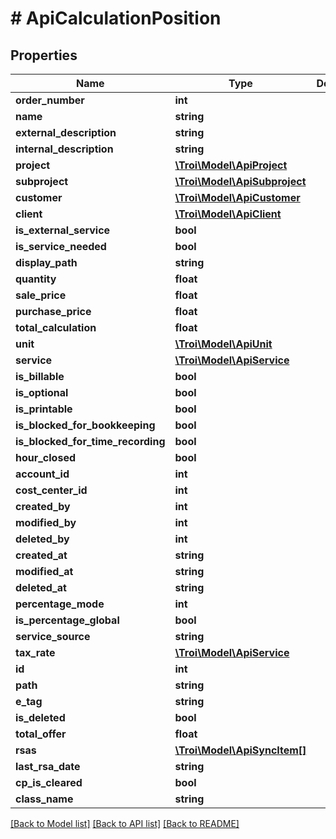 # # ApiCalculationPosition

## Properties

Name | Type | Description | Notes
------------ | ------------- | ------------- | -------------
**order_number** | **int** |  | [optional]
**name** | **string** |  | [optional]
**external_description** | **string** |  | [optional]
**internal_description** | **string** |  | [optional]
**project** | [**\Troi\Model\ApiProject**](ApiProject.md) |  | [optional]
**subproject** | [**\Troi\Model\ApiSubproject**](ApiSubproject.md) |  | [optional]
**customer** | [**\Troi\Model\ApiCustomer**](ApiCustomer.md) |  | [optional]
**client** | [**\Troi\Model\ApiClient**](ApiClient.md) |  | [optional]
**is_external_service** | **bool** |  | [optional]
**is_service_needed** | **bool** |  | [optional]
**display_path** | **string** |  | [optional]
**quantity** | **float** |  | [optional]
**sale_price** | **float** |  | [optional]
**purchase_price** | **float** |  | [optional]
**total_calculation** | **float** |  | [optional]
**unit** | [**\Troi\Model\ApiUnit**](ApiUnit.md) |  | [optional]
**service** | [**\Troi\Model\ApiService**](ApiService.md) |  | [optional]
**is_billable** | **bool** |  | [optional]
**is_optional** | **bool** |  | [optional]
**is_printable** | **bool** |  | [optional]
**is_blocked_for_bookkeeping** | **bool** |  | [optional]
**is_blocked_for_time_recording** | **bool** |  | [optional]
**hour_closed** | **bool** |  | [optional]
**account_id** | **int** |  | [optional]
**cost_center_id** | **int** |  | [optional]
**created_by** | **int** |  | [optional]
**modified_by** | **int** |  | [optional]
**deleted_by** | **int** |  | [optional]
**created_at** | **string** |  | [optional]
**modified_at** | **string** |  | [optional]
**deleted_at** | **string** |  | [optional]
**percentage_mode** | **int** |  | [optional]
**is_percentage_global** | **bool** |  | [optional]
**service_source** | **string** |  | [optional]
**tax_rate** | [**\Troi\Model\ApiService**](ApiService.md) |  | [optional]
**id** | **int** |  | [optional]
**path** | **string** |  | [optional]
**e_tag** | **string** |  | [optional]
**is_deleted** | **bool** |  | [optional]
**total_offer** | **float** |  | [optional]
**rsas** | [**\Troi\Model\ApiSyncItem[]**](ApiSyncItem.md) |  | [optional]
**last_rsa_date** | **string** |  | [optional]
**cp_is_cleared** | **bool** |  | [optional]
**class_name** | **string** |  | [optional]

[[Back to Model list]](../../README.md#models) [[Back to API list]](../../README.md#endpoints) [[Back to README]](../../README.md)
